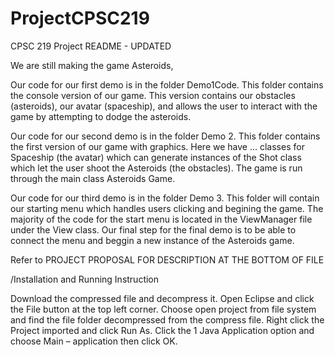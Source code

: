 # ProjectCPSC219
CPSC 219 Project
README - UPDATED 


We are still making the game Asteroids,

Our code for our first demo is in the folder Demo1Code. This folder contains the console version of our game.
This version contains our obstacles (asteroids), our avatar (spaceship), and allows the user to interact with the game by attempting to dodge the asteroids.

Our code for our second demo is in the folder Demo 2. This folder contains the first version of our game with graphics. Here we have ... classes for Spaceship (the avatar) which can generate instances of the Shot class which let the user shoot the Asteroids (the obstacles). The game is run through the main class Asteroids Game.

Our code for our third demo is in the folder Demo 3. This folder will contain our starting menu which handles users clicking and begining the game. The majority of the code for the start menu is located in the ViewManager file under the View class. Our final step for the final demo is to be able to connect the menu and beggin a new instance of the Asteroids game. 



Refer to PROJECT PROPOSAL FOR DESCRIPTION AT THE BOTTOM OF FILE 

/Installation and Running Instruction


Download the compressed file and decompress it. Open Eclipse and click the File button at the top left corner. Choose open project from file system and find the file folder decompressed from the compress file. Right click the Project imported and click Run As. Click the 1 Java Application option and choose 
Main – application then click OK.
